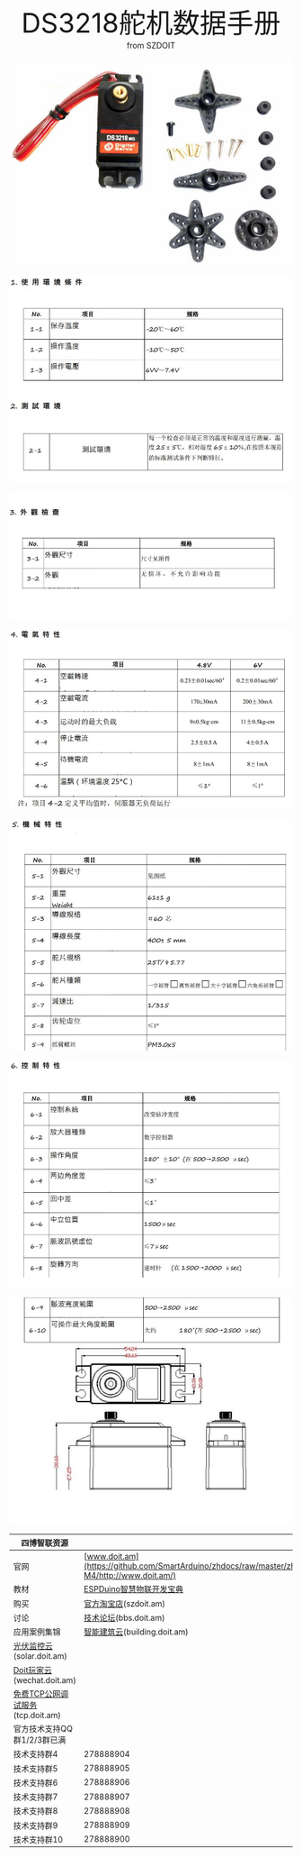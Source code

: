 <center> <font size=10> DS3218舵机数据手册 </font></center>

<center> from SZDOIT </center>





![ds32180](ds32180.jpg)

![ds32181](ds32181.jpg)

![ds32182](ds32182.jpg)

![ds32183](ds32183.jpg)

![ds32184](ds32184.jpg)

![ds32185](ds32185.jpg)

![ds32186](ds32186.jpg)

 

| 四博智联资源                                                 |                                                              |
| ------------------------------------------------------------ | ------------------------------------------------------------ |
| 官网                                                         | [www.doit.am](https://github.com/SmartArduino/zhdocs/raw/master/zhESPSeries/ESP8285/DOIT_ESP-M4/http://www.doit.am/) |
| 教材                                                         | [ESPDuino智慧物联开发宝典](https://github.com/SmartArduino/zhdocs/raw/master/zhESPSeries/ESP8285/DOIT_ESP-M4/https://item.taobao.com/item.htm?spm=a1z10.3-c.w4002-7420449993.9.Bgp1Ll&id=520583000610) |
| 购买                                                         | [官方淘宝店](https://github.com/SmartArduino/zhdocs/raw/master/zhESPSeries/ESP8285/DOIT_ESP-M4/https://szdoit.taobao.com/)(szdoit.am) |
| 讨论                                                         | [技术论坛](https://github.com/SmartArduino/zhdocs/raw/master/zhESPSeries/ESP8285/DOIT_ESP-M4/http://bbs.doit.am/forum.php)(bbs.doit.am) |
| 应用案例集锦                                                 | [智能建筑云](https://github.com/SmartArduino/zhdocs/raw/master/zhESPSeries/ESP8285/DOIT_ESP-M4/http://building.doit.am)(building.doit.am) |
| [光伏监控云](https://github.com/SmartArduino/zhdocs/raw/master/zhESPSeries/ESP8285/DOIT_ESP-M4/http://solar.doit.am)(solar.doit.am) |                                                              |
| [Doit玩家云](https://github.com/SmartArduino/zhdocs/raw/master/zhESPSeries/ESP8285/DOIT_ESP-M4/http://wechat.doit.am)(wechat.doit.am) |                                                              |
| [免费TCP公网调试服务](https://github.com/SmartArduino/zhdocs/raw/master/zhESPSeries/ESP8285/DOIT_ESP-M4/http://tcp.doit.am)(tcp.doit.am) |                                                              |
| 官方技术支持QQ群1/2/3群已满                                  |                                                              |
| 技术支持群4                                                  | 278888904                                                    |
| 技术支持群5                                                  | 278888905                                                    |
| 技术支持群6                                                  | 278888906                                                    |
| 技术支持群7                                                  | 278888907                                                    |
| 技术支持群8                                                  | 278888908                                                    |
| 技术支持群9                                                  | 278888909                                                    |
| 技术支持群10                                                 | 278888900                                                    |

# 

 

 

 

 